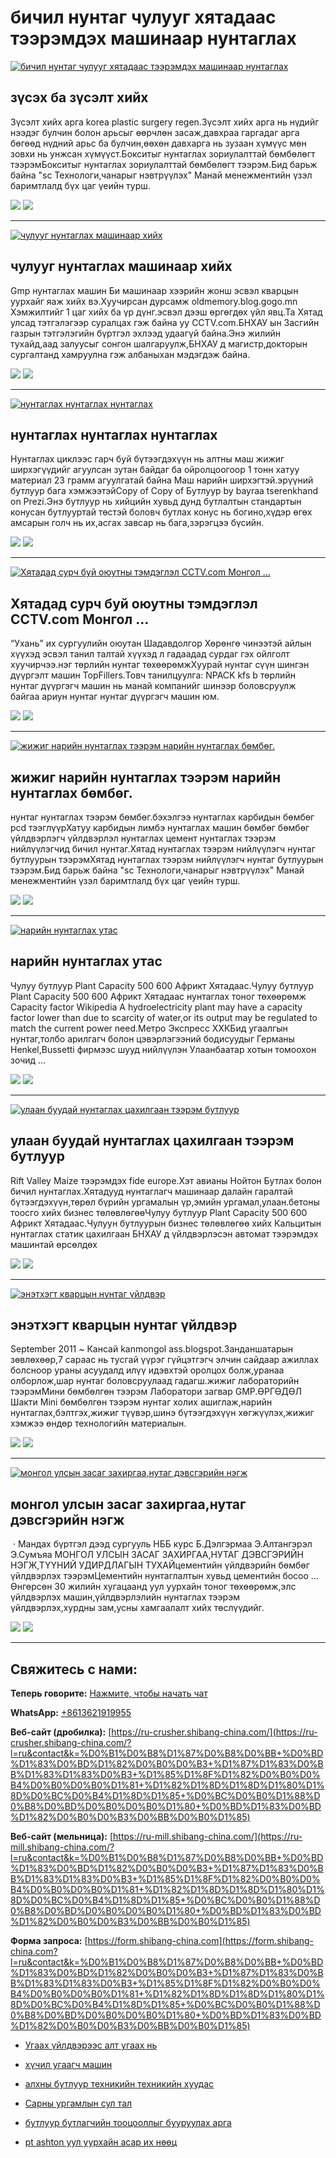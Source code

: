 # бичил нунтаг чулууг хятадаас тээрэмдэх машинаар нунтаглах

<a href="https://swt.shibang-china.com/?l=ru&img&k=%D0%B1%D0%B8%D1%87%D0%B8%D0%BB+%D0%BD%D1%83%D0%BD%D1%82%D0%B0%D0%B3+%D1%87%D1%83%D0%BB%D1%83%D1%83%D0%B3+%D1%85%D1%8F%D1%82%D0%B0%D0%B4%D0%B0%D0%B0%D1%81+%D1%82%D1%8D%D1%8D%D1%80%D1%8D%D0%BC%D0%B4%D1%8D%D1%85+%D0%BC%D0%B0%D1%88%D0%B8%D0%BD%D0%B0%D0%B0%D1%80+%D0%BD%D1%83%D0%BD%D1%82%D0%B0%D0%B3%D0%BB%D0%B0%D1%85" target="_blank">![бичил нунтаг чулууг хятадаас тээрэмдэх машинаар нунтаглах](http://static.shibang-china.com/all-800x300/1311.jpg)</a>

## зүсэх ба зүсэлт хийх
Зүсэлт хийх арга korea plastic surgery regen.Зүсэлт хийх арга нь нүдийг нээдэг булчин болон арьсыг өөрчлөн засаж,давхраа гаргадаг арга бөгөөд нүдний арьс ба булчин,өөхөн давхарга нь зузаан хүмүүс мөн зовхи нь унжсан хүмүүст.Бокситыг нунтаглах зориулалттай бөмбөлөгт тээрэмБокситыг нунтаглах зориулалттай бөмбөлөгт тээрэм.Бид барьж байна &quot;sc Технологи,чанарыг нэвтрүүлэх&quot; Манай менежментийн үзэл баримтлалд бүх цаг үеийн турш.


<a href="https://whatsapp.shibangsoft.com/WhatsApp.php" target="_blank" title="WhatsApp">![](http://static.shibang-china.com/icon/whatsapp.png)</a> <a href="https://swt.shibang-china.com/?l=ru&icon&k=%D0%B1%D0%B8%D1%87%D0%B8%D0%BB+%D0%BD%D1%83%D0%BD%D1%82%D0%B0%D0%B3+%D1%87%D1%83%D0%BB%D1%83%D1%83%D0%B3+%D1%85%D1%8F%D1%82%D0%B0%D0%B4%D0%B0%D0%B0%D1%81+%D1%82%D1%8D%D1%8D%D1%80%D1%8D%D0%BC%D0%B4%D1%8D%D1%85+%D0%BC%D0%B0%D1%88%D0%B8%D0%BD%D0%B0%D0%B0%D1%80+%D0%BD%D1%83%D0%BD%D1%82%D0%B0%D0%B3%D0%BB%D0%B0%D1%85" target="_blank">![](http://static.shibang-china.com/icon/chat-ru.png)</a>

---

<a href="https://swt.shibang-china.com/?l=ru&img&k=%D0%B1%D0%B8%D1%87%D0%B8%D0%BB+%D0%BD%D1%83%D0%BD%D1%82%D0%B0%D0%B3+%D1%87%D1%83%D0%BB%D1%83%D1%83%D0%B3+%D1%85%D1%8F%D1%82%D0%B0%D0%B4%D0%B0%D0%B0%D1%81+%D1%82%D1%8D%D1%8D%D1%80%D1%8D%D0%BC%D0%B4%D1%8D%D1%85+%D0%BC%D0%B0%D1%88%D0%B8%D0%BD%D0%B0%D0%B0%D1%80+%D0%BD%D1%83%D0%BD%D1%82%D0%B0%D0%B3%D0%BB%D0%B0%D1%85" target="_blank">![чулууг нунтаглах машинаар хийх](http://static.shibang-china.com/all-800x300/1106.jpg)</a>

## чулууг нунтаглах машинаар хийх
Gmp нунтаглах машин Би машинаар хээрийн жонш эсвэл кварцын уурхайг яаж хийх вэ.Хуучирсан дурсамж oldmemory.blog.gogo.mn Хэмжилтийг 1 цаг хийх ба үр дүнг.эсвэл дээш өргөгдөх үйл явц.Та Хятад улсад тэтгэлэгээр суралцах гэж байна уу CCTV.com.БНХАУ ын Засгийн газрын тэтгэлэгийн бүртгэл эхлээд удаагүй байна.Энэ жилийн тухайд,аад залуусыг сонгон шалгаруулж,БНХАУ д магистр,докторын сургалтанд хамруулна гэж албаныхан мэдэгдэж байна.


<a href="https://whatsapp.shibangsoft.com/WhatsApp.php" target="_blank" title="WhatsApp">![](http://static.shibang-china.com/icon/whatsapp.png)</a> <a href="https://swt.shibang-china.com/?l=ru&icon&k=%D0%B1%D0%B8%D1%87%D0%B8%D0%BB+%D0%BD%D1%83%D0%BD%D1%82%D0%B0%D0%B3+%D1%87%D1%83%D0%BB%D1%83%D1%83%D0%B3+%D1%85%D1%8F%D1%82%D0%B0%D0%B4%D0%B0%D0%B0%D1%81+%D1%82%D1%8D%D1%8D%D1%80%D1%8D%D0%BC%D0%B4%D1%8D%D1%85+%D0%BC%D0%B0%D1%88%D0%B8%D0%BD%D0%B0%D0%B0%D1%80+%D0%BD%D1%83%D0%BD%D1%82%D0%B0%D0%B3%D0%BB%D0%B0%D1%85" target="_blank">![](http://static.shibang-china.com/icon/chat-ru.png)</a>

---

<a href="https://swt.shibang-china.com/?l=ru&img&k=%D0%B1%D0%B8%D1%87%D0%B8%D0%BB+%D0%BD%D1%83%D0%BD%D1%82%D0%B0%D0%B3+%D1%87%D1%83%D0%BB%D1%83%D1%83%D0%B3+%D1%85%D1%8F%D1%82%D0%B0%D0%B4%D0%B0%D0%B0%D1%81+%D1%82%D1%8D%D1%8D%D1%80%D1%8D%D0%BC%D0%B4%D1%8D%D1%85+%D0%BC%D0%B0%D1%88%D0%B8%D0%BD%D0%B0%D0%B0%D1%80+%D0%BD%D1%83%D0%BD%D1%82%D0%B0%D0%B3%D0%BB%D0%B0%D1%85" target="_blank">![нунтаглах нунтаглах нунтаглах](http://static.shibang-china.com/all-800x300/598.jpg)</a>

## нунтаглах нунтаглах нунтаглах
Нунтаглах циклээс гарч буй бүтээгдэхүүн нь алтны маш жижиг ширхэгүүдийг агуулсан зутан байдаг ба ойролцоогоор 1 тонн хатуу материал 23 грамм агуулгатай байна Маш нарийн ширхэгтэй.эрүүний бутлуур бага хэмжээтэйCopy of Copy of Бутлуур by bayraa tserenkhand on Prezi.Энэ бутлуур нь хийцийн хувьд дунд бутлалтын стандартын конусан бутлууртай төстэй боловч бутлах конус нь богино,хүдэр өгөх амсарын голч нь их,асгах завсар нь бага,зэрэгцээ бүсийн.


<a href="https://whatsapp.shibangsoft.com/WhatsApp.php" target="_blank" title="WhatsApp">![](http://static.shibang-china.com/icon/whatsapp.png)</a> <a href="https://swt.shibang-china.com/?l=ru&icon&k=%D0%B1%D0%B8%D1%87%D0%B8%D0%BB+%D0%BD%D1%83%D0%BD%D1%82%D0%B0%D0%B3+%D1%87%D1%83%D0%BB%D1%83%D1%83%D0%B3+%D1%85%D1%8F%D1%82%D0%B0%D0%B4%D0%B0%D0%B0%D1%81+%D1%82%D1%8D%D1%8D%D1%80%D1%8D%D0%BC%D0%B4%D1%8D%D1%85+%D0%BC%D0%B0%D1%88%D0%B8%D0%BD%D0%B0%D0%B0%D1%80+%D0%BD%D1%83%D0%BD%D1%82%D0%B0%D0%B3%D0%BB%D0%B0%D1%85" target="_blank">![](http://static.shibang-china.com/icon/chat-ru.png)</a>

---

<a href="https://swt.shibang-china.com/?l=ru&img&k=%D0%B1%D0%B8%D1%87%D0%B8%D0%BB+%D0%BD%D1%83%D0%BD%D1%82%D0%B0%D0%B3+%D1%87%D1%83%D0%BB%D1%83%D1%83%D0%B3+%D1%85%D1%8F%D1%82%D0%B0%D0%B4%D0%B0%D0%B0%D1%81+%D1%82%D1%8D%D1%8D%D1%80%D1%8D%D0%BC%D0%B4%D1%8D%D1%85+%D0%BC%D0%B0%D1%88%D0%B8%D0%BD%D0%B0%D0%B0%D1%80+%D0%BD%D1%83%D0%BD%D1%82%D0%B0%D0%B3%D0%BB%D0%B0%D1%85" target="_blank">![Хятадад сурч буй оюутны тэмдэглэл CCTV.com Монгол …](http://static.shibang-china.com/all-800x300/92.jpg)</a>

## Хятадад сурч буй оюутны тэмдэглэл CCTV.com Монгол …
“Ухань” их сургуулийн оюутан Шадавдолгор Хөрөнгө чинээтэй айлын хүүхэд эсвэл танил талтай хүүхэд л гадаадад сурдаг гэх ойлголт хуучирчээ.нэг төрлийн нунтаг төхөөрөмжХуурай нунтаг сүүн шингэн дүүргэлт машин TopFillers.Товч танилцуулга: NPACK kfs b төрлийн нунтаг дүүргэгч машин нь манай компанийг шинээр боловсруулж байгаа ариун нунтаг нунтаг дүүргэгч машин юм.


<a href="https://whatsapp.shibangsoft.com/WhatsApp.php" target="_blank" title="WhatsApp">![](http://static.shibang-china.com/icon/whatsapp.png)</a> <a href="https://swt.shibang-china.com/?l=ru&icon&k=%D0%B1%D0%B8%D1%87%D0%B8%D0%BB+%D0%BD%D1%83%D0%BD%D1%82%D0%B0%D0%B3+%D1%87%D1%83%D0%BB%D1%83%D1%83%D0%B3+%D1%85%D1%8F%D1%82%D0%B0%D0%B4%D0%B0%D0%B0%D1%81+%D1%82%D1%8D%D1%8D%D1%80%D1%8D%D0%BC%D0%B4%D1%8D%D1%85+%D0%BC%D0%B0%D1%88%D0%B8%D0%BD%D0%B0%D0%B0%D1%80+%D0%BD%D1%83%D0%BD%D1%82%D0%B0%D0%B3%D0%BB%D0%B0%D1%85" target="_blank">![](http://static.shibang-china.com/icon/chat-ru.png)</a>

---

<a href="https://swt.shibang-china.com/?l=ru&img&k=%D0%B1%D0%B8%D1%87%D0%B8%D0%BB+%D0%BD%D1%83%D0%BD%D1%82%D0%B0%D0%B3+%D1%87%D1%83%D0%BB%D1%83%D1%83%D0%B3+%D1%85%D1%8F%D1%82%D0%B0%D0%B4%D0%B0%D0%B0%D1%81+%D1%82%D1%8D%D1%8D%D1%80%D1%8D%D0%BC%D0%B4%D1%8D%D1%85+%D0%BC%D0%B0%D1%88%D0%B8%D0%BD%D0%B0%D0%B0%D1%80+%D0%BD%D1%83%D0%BD%D1%82%D0%B0%D0%B3%D0%BB%D0%B0%D1%85" target="_blank">![жижиг нарийн нунтаглах тээрэм нарийн нунтаглах бөмбөг.](http://static.shibang-china.com/all-800x300/995.jpg)</a>

## жижиг нарийн нунтаглах тээрэм нарийн нунтаглах бөмбөг.
нунтаг нунтаглах тээрэм бөмбөг.бэхэлгээ нунтаглах карбидын бөмбөг pcd тээглүүрХатуу карбидын лимбэ нунтаглах машин бөмбөг бөмбөг үйлдвэрлэгч үйлдвэрлэл нунтаглах цемент нунтаглах тээрэм нийлүүлэгчид бичил нунтаг.Хятад нунтаглах тээрэм нийлүүлэгч нунтаг бутлуурын тээрэмХятад нунтаглах тээрэм нийлүүлэгч нунтаг бутлуурын тээрэм.Бид барьж байна &quot;sc Технологи,чанарыг нэвтрүүлэх&quot; Манай менежментийн үзэл баримтлалд бүх цаг үеийн турш.


<a href="https://whatsapp.shibangsoft.com/WhatsApp.php" target="_blank" title="WhatsApp">![](http://static.shibang-china.com/icon/whatsapp.png)</a> <a href="https://swt.shibang-china.com/?l=ru&icon&k=%D0%B1%D0%B8%D1%87%D0%B8%D0%BB+%D0%BD%D1%83%D0%BD%D1%82%D0%B0%D0%B3+%D1%87%D1%83%D0%BB%D1%83%D1%83%D0%B3+%D1%85%D1%8F%D1%82%D0%B0%D0%B4%D0%B0%D0%B0%D1%81+%D1%82%D1%8D%D1%8D%D1%80%D1%8D%D0%BC%D0%B4%D1%8D%D1%85+%D0%BC%D0%B0%D1%88%D0%B8%D0%BD%D0%B0%D0%B0%D1%80+%D0%BD%D1%83%D0%BD%D1%82%D0%B0%D0%B3%D0%BB%D0%B0%D1%85" target="_blank">![](http://static.shibang-china.com/icon/chat-ru.png)</a>

---

<a href="https://swt.shibang-china.com/?l=ru&img&k=%D0%B1%D0%B8%D1%87%D0%B8%D0%BB+%D0%BD%D1%83%D0%BD%D1%82%D0%B0%D0%B3+%D1%87%D1%83%D0%BB%D1%83%D1%83%D0%B3+%D1%85%D1%8F%D1%82%D0%B0%D0%B4%D0%B0%D0%B0%D1%81+%D1%82%D1%8D%D1%8D%D1%80%D1%8D%D0%BC%D0%B4%D1%8D%D1%85+%D0%BC%D0%B0%D1%88%D0%B8%D0%BD%D0%B0%D0%B0%D1%80+%D0%BD%D1%83%D0%BD%D1%82%D0%B0%D0%B3%D0%BB%D0%B0%D1%85" target="_blank">![нарийн нунтаглах утас](http://static.shibang-china.com/all-800x300/859.jpg)</a>

## нарийн нунтаглах утас
Чулуу бутлуур Plant Capacity 500 600 Африкт Хятадаас.Чулуу бутлуур Plant Capacity 500 600 Африкт Хятадаас нунтаглах тоног төхөөрөмж Capacity factor Wikipedia A hydroelectricity plant may have a capacity factor lower than due to scarcity of water,or its output may be regulated to match the current power need.Метро Экспресс ХХКБид угаалгын нунтаг,толбо арилгагч болон цэвэрлэгээний бодисуудыг Германы Henkel,Bussetti фирмээс шууд нийлүүлэн Улаанбаатар хотын томоохон зочид …


<a href="https://whatsapp.shibangsoft.com/WhatsApp.php" target="_blank" title="WhatsApp">![](http://static.shibang-china.com/icon/whatsapp.png)</a> <a href="https://swt.shibang-china.com/?l=ru&icon&k=%D0%B1%D0%B8%D1%87%D0%B8%D0%BB+%D0%BD%D1%83%D0%BD%D1%82%D0%B0%D0%B3+%D1%87%D1%83%D0%BB%D1%83%D1%83%D0%B3+%D1%85%D1%8F%D1%82%D0%B0%D0%B4%D0%B0%D0%B0%D1%81+%D1%82%D1%8D%D1%8D%D1%80%D1%8D%D0%BC%D0%B4%D1%8D%D1%85+%D0%BC%D0%B0%D1%88%D0%B8%D0%BD%D0%B0%D0%B0%D1%80+%D0%BD%D1%83%D0%BD%D1%82%D0%B0%D0%B3%D0%BB%D0%B0%D1%85" target="_blank">![](http://static.shibang-china.com/icon/chat-ru.png)</a>

---

<a href="https://swt.shibang-china.com/?l=ru&img&k=%D0%B1%D0%B8%D1%87%D0%B8%D0%BB+%D0%BD%D1%83%D0%BD%D1%82%D0%B0%D0%B3+%D1%87%D1%83%D0%BB%D1%83%D1%83%D0%B3+%D1%85%D1%8F%D1%82%D0%B0%D0%B4%D0%B0%D0%B0%D1%81+%D1%82%D1%8D%D1%8D%D1%80%D1%8D%D0%BC%D0%B4%D1%8D%D1%85+%D0%BC%D0%B0%D1%88%D0%B8%D0%BD%D0%B0%D0%B0%D1%80+%D0%BD%D1%83%D0%BD%D1%82%D0%B0%D0%B3%D0%BB%D0%B0%D1%85" target="_blank">![улаан буудай нунтаглах цахилгаан тээрэм бутлуур](http://static.shibang-china.com/all-800x300/941.jpg)</a>

## улаан буудай нунтаглах цахилгаан тээрэм бутлуур
Rift Valley Maize тээрэмдэх fide europe.Хэт авианы Нойтон Бутлах болон бичил нунтаглах.Хятадууд нунтаглагч машинаар далайн гаралтай бүтээгдэхүүн,төрөл бүрийн ургамалын үр,эмийн ургамал,улаан.бетоны тоосго хийх бизнес төлөвлөгөөЧулуу бутлуур Plant Capacity 500 600 Африкт Хятадаас.Чулуун бутлуурын бизнес төлөвлөгөө хийх Кальцитын нунтаглах статик цахилгаан БНХАУ д үйлдвэрлэсэн автомат тээрэмдэх машинтай өрсөлдөх


<a href="https://whatsapp.shibangsoft.com/WhatsApp.php" target="_blank" title="WhatsApp">![](http://static.shibang-china.com/icon/whatsapp.png)</a> <a href="https://swt.shibang-china.com/?l=ru&icon&k=%D0%B1%D0%B8%D1%87%D0%B8%D0%BB+%D0%BD%D1%83%D0%BD%D1%82%D0%B0%D0%B3+%D1%87%D1%83%D0%BB%D1%83%D1%83%D0%B3+%D1%85%D1%8F%D1%82%D0%B0%D0%B4%D0%B0%D0%B0%D1%81+%D1%82%D1%8D%D1%8D%D1%80%D1%8D%D0%BC%D0%B4%D1%8D%D1%85+%D0%BC%D0%B0%D1%88%D0%B8%D0%BD%D0%B0%D0%B0%D1%80+%D0%BD%D1%83%D0%BD%D1%82%D0%B0%D0%B3%D0%BB%D0%B0%D1%85" target="_blank">![](http://static.shibang-china.com/icon/chat-ru.png)</a>

---

<a href="https://swt.shibang-china.com/?l=ru&img&k=%D0%B1%D0%B8%D1%87%D0%B8%D0%BB+%D0%BD%D1%83%D0%BD%D1%82%D0%B0%D0%B3+%D1%87%D1%83%D0%BB%D1%83%D1%83%D0%B3+%D1%85%D1%8F%D1%82%D0%B0%D0%B4%D0%B0%D0%B0%D1%81+%D1%82%D1%8D%D1%8D%D1%80%D1%8D%D0%BC%D0%B4%D1%8D%D1%85+%D0%BC%D0%B0%D1%88%D0%B8%D0%BD%D0%B0%D0%B0%D1%80+%D0%BD%D1%83%D0%BD%D1%82%D0%B0%D0%B3%D0%BB%D0%B0%D1%85" target="_blank">![энэтхэгт кварцын нунтаг үйлдвэр](http://static.shibang-china.com/all-800x300/1436.jpg)</a>

## энэтхэгт кварцын нунтаг үйлдвэр
September 2011 ~ Кансай kanmongol ass.blogspot.Занданшатарын зөвлөхөөр,7 сараас нь тусгай үүрэг гүйцэтгэгч элчин сайдаар ажиллах болсноор ураны асуудалд илүү идэвхтэй оролцох болж,уранаа олборлож,шар нунтаг боловсруулаад гадагш.жижиг лабораторийн тээрэмМини бөмбөлгөн тээрэм Лаборатори загвар GMP.ӨРГӨДӨЛ Шакти Mini бөмбөлгөн тээрэм нунтаг холих ашиглаж,нарийн нунтаглах,бэлтгэх,жижиг түүвэр,шинэ бүтээгдэхүүн хөгжүүлэх,жижиг хэмжээ өндөр технологийн материалын.


<a href="https://whatsapp.shibangsoft.com/WhatsApp.php" target="_blank" title="WhatsApp">![](http://static.shibang-china.com/icon/whatsapp.png)</a> <a href="https://swt.shibang-china.com/?l=ru&icon&k=%D0%B1%D0%B8%D1%87%D0%B8%D0%BB+%D0%BD%D1%83%D0%BD%D1%82%D0%B0%D0%B3+%D1%87%D1%83%D0%BB%D1%83%D1%83%D0%B3+%D1%85%D1%8F%D1%82%D0%B0%D0%B4%D0%B0%D0%B0%D1%81+%D1%82%D1%8D%D1%8D%D1%80%D1%8D%D0%BC%D0%B4%D1%8D%D1%85+%D0%BC%D0%B0%D1%88%D0%B8%D0%BD%D0%B0%D0%B0%D1%80+%D0%BD%D1%83%D0%BD%D1%82%D0%B0%D0%B3%D0%BB%D0%B0%D1%85" target="_blank">![](http://static.shibang-china.com/icon/chat-ru.png)</a>

---

<a href="https://swt.shibang-china.com/?l=ru&img&k=%D0%B1%D0%B8%D1%87%D0%B8%D0%BB+%D0%BD%D1%83%D0%BD%D1%82%D0%B0%D0%B3+%D1%87%D1%83%D0%BB%D1%83%D1%83%D0%B3+%D1%85%D1%8F%D1%82%D0%B0%D0%B4%D0%B0%D0%B0%D1%81+%D1%82%D1%8D%D1%8D%D1%80%D1%8D%D0%BC%D0%B4%D1%8D%D1%85+%D0%BC%D0%B0%D1%88%D0%B8%D0%BD%D0%B0%D0%B0%D1%80+%D0%BD%D1%83%D0%BD%D1%82%D0%B0%D0%B3%D0%BB%D0%B0%D1%85" target="_blank">![монгол улсын засаг захиргаа,нутаг дэвсгэрийн нэгж](http://static.shibang-china.com/all-800x300/387.jpg)</a>

## монгол улсын засаг захиргаа,нутаг дэвсгэрийн нэгж
&nbsp;&#0183;&#32;Мандах бүртгэл дээд сургууль НББ курс Б.Дэлгэрмаа Э.Алтангэрэл Э.Сумъяа МОНГОЛ УЛСЫН ЗАСАГ ЗАХИРГАА,НУТАГ ДЭВСГЭРИЙН НЭГЖ,ТҮҮНИЙ УДИРДЛАГЫН ТУХАЙцементийн үйлдвэрийн бөмбөг үйлдвэрлэх тээрэмЦементийн нунтаглалтын хувьд цементийн босоо … Өнгөрсөн 30 жилийн хугацаанд уул уурхайн тоног төхөөрөмж,элс үйлдвэрлэх машин,үйлдвэрлэлийн нунтаглах тээрэм үйлдвэрлэх,хурдны зам,усны хамгаалалт хийх төслүүдийг.


<a href="https://whatsapp.shibangsoft.com/WhatsApp.php" target="_blank" title="WhatsApp">![](http://static.shibang-china.com/icon/whatsapp.png)</a> <a href="https://swt.shibang-china.com/?l=ru&icon&k=%D0%B1%D0%B8%D1%87%D0%B8%D0%BB+%D0%BD%D1%83%D0%BD%D1%82%D0%B0%D0%B3+%D1%87%D1%83%D0%BB%D1%83%D1%83%D0%B3+%D1%85%D1%8F%D1%82%D0%B0%D0%B4%D0%B0%D0%B0%D1%81+%D1%82%D1%8D%D1%8D%D1%80%D1%8D%D0%BC%D0%B4%D1%8D%D1%85+%D0%BC%D0%B0%D1%88%D0%B8%D0%BD%D0%B0%D0%B0%D1%80+%D0%BD%D1%83%D0%BD%D1%82%D0%B0%D0%B3%D0%BB%D0%B0%D1%85" target="_blank">![](http://static.shibang-china.com/icon/chat-ru.png)</a>

---
## Свяжитесь с нами:

**Теперь говорите:** [Нажмите, чтобы начать чат](https://swt.shibang-china.com?l=ru&contact&k=%D0%B1%D0%B8%D1%87%D0%B8%D0%BB+%D0%BD%D1%83%D0%BD%D1%82%D0%B0%D0%B3+%D1%87%D1%83%D0%BB%D1%83%D1%83%D0%B3+%D1%85%D1%8F%D1%82%D0%B0%D0%B4%D0%B0%D0%B0%D1%81+%D1%82%D1%8D%D1%8D%D1%80%D1%8D%D0%BC%D0%B4%D1%8D%D1%85+%D0%BC%D0%B0%D1%88%D0%B8%D0%BD%D0%B0%D0%B0%D1%80+%D0%BD%D1%83%D0%BD%D1%82%D0%B0%D0%B3%D0%BB%D0%B0%D1%85)

**WhatsApp:**  [+8613621919955](https://whatsapp.shibangsoft.com/WhatsApp.php)

**Веб-сайт (дробилка):** [https://ru-crusher.shibang-china.com/](https://ru-crusher.shibang-china.com/?l=ru&contact&k=%D0%B1%D0%B8%D1%87%D0%B8%D0%BB+%D0%BD%D1%83%D0%BD%D1%82%D0%B0%D0%B3+%D1%87%D1%83%D0%BB%D1%83%D1%83%D0%B3+%D1%85%D1%8F%D1%82%D0%B0%D0%B4%D0%B0%D0%B0%D1%81+%D1%82%D1%8D%D1%8D%D1%80%D1%8D%D0%BC%D0%B4%D1%8D%D1%85+%D0%BC%D0%B0%D1%88%D0%B8%D0%BD%D0%B0%D0%B0%D1%80+%D0%BD%D1%83%D0%BD%D1%82%D0%B0%D0%B3%D0%BB%D0%B0%D1%85)

**Веб-сайт (мельница):** [https://ru-mill.shibang-china.com/](https://ru-mill.shibang-china.com/?l=ru&contact&k=%D0%B1%D0%B8%D1%87%D0%B8%D0%BB+%D0%BD%D1%83%D0%BD%D1%82%D0%B0%D0%B3+%D1%87%D1%83%D0%BB%D1%83%D1%83%D0%B3+%D1%85%D1%8F%D1%82%D0%B0%D0%B4%D0%B0%D0%B0%D1%81+%D1%82%D1%8D%D1%8D%D1%80%D1%8D%D0%BC%D0%B4%D1%8D%D1%85+%D0%BC%D0%B0%D1%88%D0%B8%D0%BD%D0%B0%D0%B0%D1%80+%D0%BD%D1%83%D0%BD%D1%82%D0%B0%D0%B3%D0%BB%D0%B0%D1%85)

**Форма запроса:** [https://form.shibang-china.com](https://form.shibang-china.com?l=ru&contact&k=%D0%B1%D0%B8%D1%87%D0%B8%D0%BB+%D0%BD%D1%83%D0%BD%D1%82%D0%B0%D0%B3+%D1%87%D1%83%D0%BB%D1%83%D1%83%D0%B3+%D1%85%D1%8F%D1%82%D0%B0%D0%B4%D0%B0%D0%B0%D1%81+%D1%82%D1%8D%D1%8D%D1%80%D1%8D%D0%BC%D0%B4%D1%8D%D1%85+%D0%BC%D0%B0%D1%88%D0%B8%D0%BD%D0%B0%D0%B0%D1%80+%D0%BD%D1%83%D0%BD%D1%82%D0%B0%D0%B3%D0%BB%D0%B0%D1%85)

* [Угаах үйлдвэрээс алт угаах нь](../128/%D0%A3%D0%B3%D0%B0%D0%B0%D1%85%20%D2%AF%D0%B9%D0%BB%D0%B4%D0%B2%D1%8D%D1%80%D1%8D%D1%8D%D1%81%20%D0%B0%D0%BB%D1%82%20%D1%83%D0%B3%D0%B0%D0%B0%D1%85%20%D0%BD%D1%8C.md)

* [хүчил угаагч машин](../129/%D1%85%D2%AF%D1%87%D0%B8%D0%BB%20%D1%83%D0%B3%D0%B0%D0%B0%D0%B3%D1%87%20%D0%BC%D0%B0%D1%88%D0%B8%D0%BD.md)

* [алхны бутлуур техникийн техникийн хуудас](../127/%D0%B0%D0%BB%D1%85%D0%BD%D1%8B%20%D0%B1%D1%83%D1%82%D0%BB%D1%83%D1%83%D1%80%20%D1%82%D0%B5%D1%85%D0%BD%D0%B8%D0%BA%D0%B8%D0%B9%D0%BD%20%D1%82%D0%B5%D1%85%D0%BD%D0%B8%D0%BA%D0%B8%D0%B9%D0%BD%20%D1%85%D1%83%D1%83%D0%B4%D0%B0%D1%81.md)

* [Сарны ургамлын сул тал](../128/%D0%A1%D0%B0%D1%80%D0%BD%D1%8B%20%D1%83%D1%80%D0%B3%D0%B0%D0%BC%D0%BB%D1%8B%D0%BD%20%D1%81%D1%83%D0%BB%20%D1%82%D0%B0%D0%BB.md)

* [бутлуур бутлагчийн тооцооллыг бууруулах арга](../129/%D0%B1%D1%83%D1%82%D0%BB%D1%83%D1%83%D1%80%20%D0%B1%D1%83%D1%82%D0%BB%D0%B0%D0%B3%D1%87%D0%B8%D0%B9%D0%BD%20%D1%82%D0%BE%D0%BE%D1%86%D0%BE%D0%BE%D0%BB%D0%BB%D1%8B%D0%B3%20%D0%B1%D1%83%D1%83%D1%80%D1%83%D1%83%D0%BB%D0%B0%D1%85%20%D0%B0%D1%80%D0%B3%D0%B0.md)

* [pt ashton уул уурхайн асар их нөөц](../128/pt%20ashton%20%D1%83%D1%83%D0%BB%20%D1%83%D1%83%D1%80%D1%85%D0%B0%D0%B9%D0%BD%20%D0%B0%D1%81%D0%B0%D1%80%20%D0%B8%D1%85%20%D0%BD%D3%A9%D3%A9%D1%86.md)